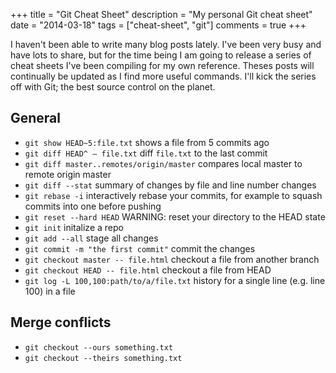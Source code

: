 +++
title       = "Git Cheat Sheet"
description = "My personal Git cheat sheet"
date        = "2014-03-18"
tags        = ["cheat-sheet", "git"]
comments    = true
+++

I haven't been able to write many blog posts lately. I've been very busy and
have lots to share, but for the time being I am going to release a series of
cheat sheets I've been compiling for my own reference. Theses posts will
continually be updated as I find more useful commands. I'll kick the series off
with Git; the best source control on the planet.

## General

- `git show HEAD~5:file.txt` shows a file from 5 commits ago
- `git diff HEAD^ — file.txt` diff `file.txt` to the last commit
- `git diff master..remotes/origin/master` compares local master to remote origin master
- `git diff --stat` summary of changes by file and line number changes
- `git rebase -i` interactively rebase your commits, for example to squash commits into one before pushing
- `git reset --hard HEAD` WARNING: reset your directory to the HEAD state
- `git init` initalize a repo
- `git add --all` stage all changes
- `git commit -m "the first commit"` commit the changes
- `git checkout master -- file.html` checkout a file from another branch
- `git checkout HEAD -- file.html` checkout a file from HEAD
- `git log -L 100,100:path/to/a/file.txt` history for a single line (e.g. line 100) in a file

## Merge conflicts

- `git checkout --ours something.txt`
- `git checkout --theirs something.txt`

